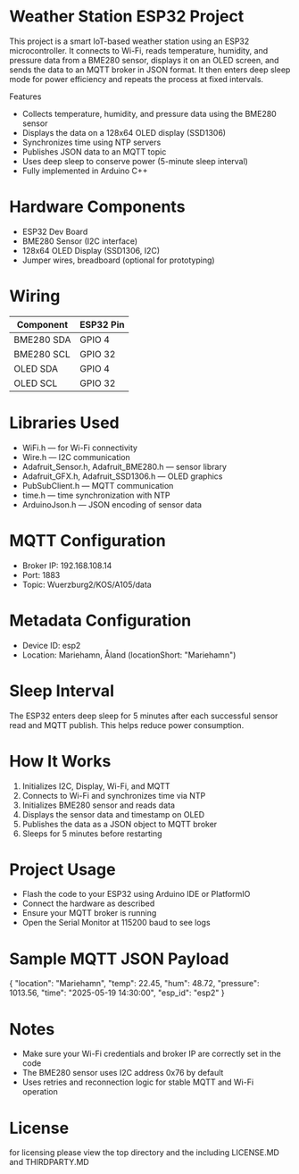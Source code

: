 # Weather Station ESP32 Project

This project is a smart IoT-based weather station using an ESP32 microcontroller. It connects to Wi-Fi, reads temperature, humidity, and pressure data from a BME280 sensor, displays it on an OLED screen, and sends the data to an MQTT broker in JSON format. It then enters deep sleep mode for power efficiency and repeats the process at fixed intervals.

Features

* Collects temperature, humidity, and pressure data using the BME280 sensor
* Displays the data on a 128x64 OLED display (SSD1306)
* Synchronizes time using NTP servers
* Publishes JSON data to an MQTT topic
* Uses deep sleep to conserve power (5-minute sleep interval)
* Fully implemented in Arduino C++

# Hardware Components

* ESP32 Dev Board
* BME280 Sensor (I2C interface)
* 128x64 OLED Display (SSD1306, I2C)
* Jumper wires, breadboard (optional for prototyping)

# Wiring

| Component  | ESP32 Pin |
| ---------- | --------- |
| BME280 SDA | GPIO 4    |
| BME280 SCL | GPIO 32   |
| OLED SDA   | GPIO 4    |
| OLED SCL   | GPIO 32   |

# Libraries Used

* WiFi.h — for Wi-Fi connectivity
* Wire.h — I2C communication
* Adafruit\_Sensor.h, Adafruit\_BME280.h — sensor library
* Adafruit\_GFX.h, Adafruit\_SSD1306.h — OLED graphics
* PubSubClient.h — MQTT communication
* time.h — time synchronization with NTP
* ArduinoJson.h — JSON encoding of sensor data

# MQTT Configuration

* Broker IP: 192.168.108.14
* Port: 1883
* Topic: Wuerzburg2/KOS/A105/data

# Metadata Configuration

* Device ID: esp2
* Location: Mariehamn, Åland (locationShort: "Mariehamn")

# Sleep Interval

The ESP32 enters deep sleep for 5 minutes after each successful sensor read and MQTT publish. This helps reduce power consumption.

# How It Works

1. Initializes I2C, Display, Wi-Fi, and MQTT
2. Connects to Wi-Fi and synchronizes time via NTP
3. Initializes BME280 sensor and reads data
4. Displays the sensor data and timestamp on OLED
5. Publishes the data as a JSON object to MQTT broker
6. Sleeps for 5 minutes before restarting

# Project Usage

* Flash the code to your ESP32 using Arduino IDE or PlatformIO
* Connect the hardware as described
* Ensure your MQTT broker is running
* Open the Serial Monitor at 115200 baud to see logs

# Sample MQTT JSON Payload

{
"location": "Mariehamn",
"temp": 22.45,
"hum": 48.72,
"pressure": 1013.56,
"time": "2025-05-19 14:30:00",
"esp\_id": "esp2"
}

# Notes

* Make sure your Wi-Fi credentials and broker IP are correctly set in the code
* The BME280 sensor uses I2C address 0x76 by default
* Uses retries and reconnection logic for stable MQTT and Wi-Fi operation

# License

for licensing please view the top directory and the including LICENSE.MD and THIRDPARTY.MD

